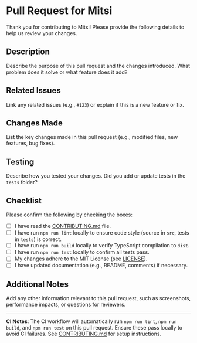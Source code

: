 # Pull Request for Mitsi

Thank you for contributing to Mitsi! Please provide the following details to help us review your changes.

## Description

Describe the purpose of this pull request and the changes introduced. What problem does it solve or what feature does it add?

## Related Issues

Link any related issues (e.g., `#123`) or explain if this is a new feature or fix.

## Changes Made

List the key changes made in this pull request (e.g., modified files, new features, bug fixes).

## Testing

Describe how you tested your changes. Did you add or update tests in the `tests` folder?

## Checklist

Please confirm the following by checking the boxes:

- [ ] I have read the [CONTRIBUTING.md](CONTRIBUTING.md) file.
- [ ] I have run `npm run lint` locally to ensure code style (source in `src`, tests in `tests`) is correct.
- [ ] I have run `npm run build` locally to verify TypeScript compilation to `dist`.
- [ ] I have run `npm run test` locally to confirm all tests pass.
- [ ] My changes adhere to the MIT License (see [LICENSE](LICENSE)).
- [ ] I have updated documentation (e.g., README, comments) if necessary.

## Additional Notes

Add any other information relevant to this pull request, such as screenshots, performance impacts, or questions for reviewers.

---

**CI Notes**: The CI workflow will automatically run `npm run lint`, `npm run build`, and `npm run test` on this pull request. Ensure these pass locally to avoid CI failures. See [CONTRIBUTING.md](CONTRIBUTING.md) for setup instructions.
